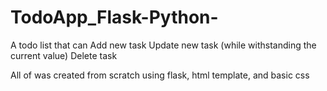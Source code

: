 # TodoApp_Flask-Python-
A todo list that can 
Add new task
Update new task (while withstanding the current value)
Delete task

All of was created from scratch using flask, html template, and basic css
